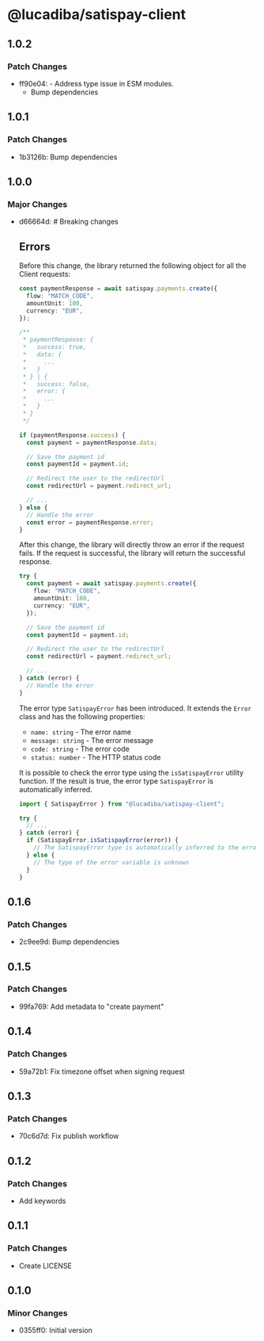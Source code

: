 # @lucadiba/satispay-client

## 1.0.2

### Patch Changes

- ff90e04: - Address type issue in ESM modules.
  - Bump dependencies

## 1.0.1

### Patch Changes

- 1b3126b: Bump dependencies

## 1.0.0

### Major Changes

- d66664d: # Breaking changes

  ## Errors

  Before this change, the library returned the following object for all the Client requests:

  ```typescript
  const paymentResponse = await satispay.payments.create({
    flow: "MATCH_CODE",
    amountUnit: 100,
    currency: "EUR",
  });

  /**
   * paymentResponse: {
   *   success: true,
   *   data: {
   *     ...
   *   }
   * } | {
   *   success: false,
   *   error: {
   *     ...
   *   }
   * }
   */

  if (paymentResponse.success) {
    const payment = paymentResponse.data;

    // Save the payment id
    const paymentId = payment.id;

    // Redirect the user to the redirectUrl
    const redirectUrl = payment.redirect_url;

    // ...
  } else {
    // Handle the error
    const error = paymentResponse.error;
  }
  ```

  After this change, the library will directly throw an error if the request fails.
  If the request is successful, the library will return the successful response.

  ```typescript
  try {
    const payment = await satispay.payments.create({
      flow: "MATCH_CODE",
      amountUnit: 100,
      currency: "EUR",
    });

    // Save the payment id
    const paymentId = payment.id;

    // Redirect the user to the redirectUrl
    const redirectUrl = payment.redirect_url;

    // ...
  } catch (error) {
    // Handle the error
  }
  ```

  The error type `SatispayError` has been introduced. It extends the `Error` class and has the following properties:

  - `name: string` - The error name
  - `message: string` - The error message
  - `code: string` - The error code
  - `status: number` - The HTTP status code

  It is possible to check the error type using the `isSatispayError` utility function.
  If the result is true, the error type `SatispayError` is automatically inferred.

  ```typescript
  import { SatispayError } from "@lucadiba/satispay-client";

  try {
    // ...
  } catch (error) {
    if (SatispayError.isSatispayError(error)) {
      // The SatispayError type is automatically inferred to the error variable
    } else {
      // The type of the error variable is unknown
    }
  }
  ```

## 0.1.6

### Patch Changes

- 2c9ee9d: Bump dependencies

## 0.1.5

### Patch Changes

- 99fa769: Add metadata to "create payment"

## 0.1.4

### Patch Changes

- 59a72b1: Fix timezone offset when signing request

## 0.1.3

### Patch Changes

- 70c6d7d: Fix publish workflow

## 0.1.2

### Patch Changes

- Add keywords

## 0.1.1

### Patch Changes

- Create LICENSE

## 0.1.0

### Minor Changes

- 0355ff0: Initial version
